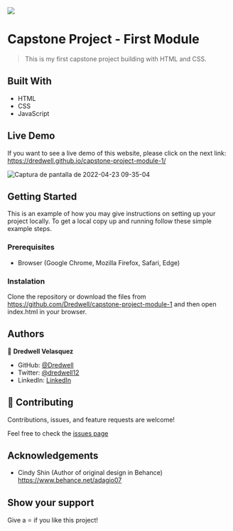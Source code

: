 ![](https://img.shields.io/badge/Microverse-blueviolet)

# Capstone Project - First Module

> This is my first capstone project building with HTML and CSS.

## Built With

- HTML
- CSS
- JavaScript

## Live Demo

If you want to see a live demo of this website, please click on the next link:
https://dredwell.github.io/capstone-project-module-1/

![Captura de pantalla de 2022-04-23 09-35-04](https://user-images.githubusercontent.com/85886248/164912871-1f42ab5c-9088-426c-beec-c355c7ba3ee3.png)

## Getting Started

This is an example of how you may give instructions on setting up your project locally. To get a local copy up and running follow these simple example steps.

### Prerequisites

- Browser (Google Chrome, Mozilla Firefox, Safari, Edge)

### Instalation

Clone the repository or download the files from https://github.com/Dredwell/capstone-project-module-1 and then open index.html in your browser.

## Authors

👤 **Dredwell Velasquez**

- GitHub: [@Dredwell](https://github.com/Dredwell)
- Twitter: [@dredwell12](https://twitter.com/dredwell12)
- LinkedIn: [LinkedIn](https://www.linkedin.com/in/dredwell-velasquez-462a60160/)

## 🤝 Contributing

Contributions, issues, and feature requests are welcome!

Feel free to check the [issues page](https://github.com/Dredwell/My-Portfolio/issues)

## Acknowledgements

- Cindy Shin (Author of original design in Behance)
    https://www.behance.net/adagio07

## Show your support

Give a ⭐️ if you like this project!
